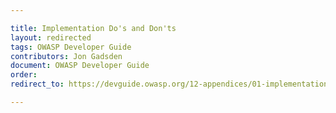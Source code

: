 ```yaml
---

title: Implementation Do's and Don'ts
layout: redirected
tags: OWASP Developer Guide
contributors: Jon Gadsden
document: OWASP Developer Guide
order:
redirect_to: https://devguide.owasp.org/12-appendices/01-implementation-dos-donts/

---
```

